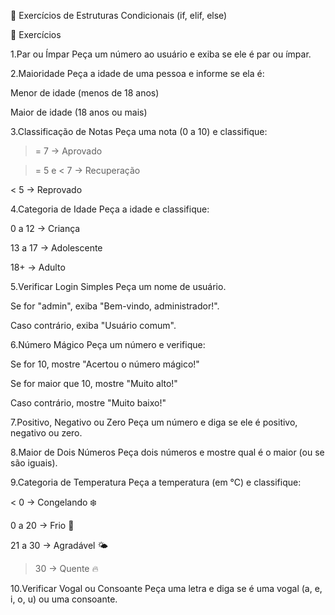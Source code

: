 🐍 Exercícios de Estruturas Condicionais (if, elif, else)

📘 Exercícios

1.Par ou Ímpar
Peça um número ao usuário e exiba se ele é par ou ímpar.

2.Maioridade
Peça a idade de uma pessoa e informe se ela é:

Menor de idade (menos de 18 anos)

Maior de idade (18 anos ou mais)

3.Classificação de Notas
Peça uma nota (0 a 10) e classifique:

>= 7 → Aprovado

>= 5 e < 7 → Recuperação

< 5 → Reprovado

4.Categoria de Idade
Peça a idade e classifique:

0 a 12 → Criança

13 a 17 → Adolescente

18+ → Adulto

5.Verificar Login Simples
Peça um nome de usuário.

Se for "admin", exiba "Bem-vindo, administrador!".

Caso contrário, exiba "Usuário comum".

6.Número Mágico
Peça um número e verifique:

Se for 10, mostre "Acertou o número mágico!"

Se for maior que 10, mostre "Muito alto!"

Caso contrário, mostre "Muito baixo!"

7.Positivo, Negativo ou Zero
Peça um número e diga se ele é positivo, negativo ou zero.

8.Maior de Dois Números
Peça dois números e mostre qual é o maior (ou se são iguais).

9.Categoria de Temperatura
Peça a temperatura (em °C) e classifique:

< 0 → Congelando ❄️

0 a 20 → Frio 🧥

21 a 30 → Agradável 🌤️

> 30 → Quente 🔥

10.Verificar Vogal ou Consoante
Peça uma letra e diga se é uma vogal (a, e, i, o, u) ou uma consoante.

